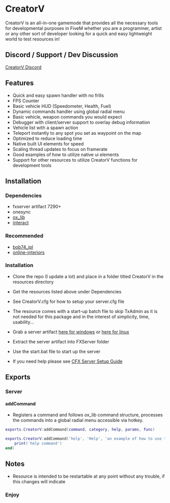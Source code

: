# CreatorV

CreatorV is an all-in-one gamemode that provides all the necessary tools for developmental purposes
in FiveM whether you are a programmer, artist or any other sort of developer looking for a quick and easy lightweight world to test resources in!

## Discord / Support / Dev Discussion

[CreatorV Discord](https://discord.gg/5EUR8SJQnv)

## Features

- Quick and easy spawn handler with no frills
- FPS Counter
- Basic vehicle HUD (Speedometer, Health, Fuel)
- Dynamic commands handler using global radial menu
- Basic vehicle, weapon commands you would expect
- Debugger with client/server support to overlay debug information
- Vehicle list with a spawn action
- Teleport instantly to any spot you set as waypoint on the map
- Optimized to reduce loading time
- Native built UI elements for speed
- Scaling thread updates to focus on framerate
- Good examples of how to utilize native ui elements
- Support for other resources to utilize CreatorV functions for development tools
  
## Installation

### Dependencies

- fxserver artifact 7290+
- onesync
- [ox_lib](https://github.com/overextended/ox_lib)
- [interact](https://github.com/darktrovx/interact)

### Recommended
- [bob74_ipl](https://github.com/TayMcKenzieNZ/bob74_ipl/tree/6a8323ab3336983af616486c6c579cde84b28633)
- [online-interiors](https://github.com/TayMcKenzieNZ/online-interiors)

### Installation

- Clone the repo (I update a lot) and place in a folder titled CreatorV in the resources directory
- Get the resources listed above under Dependencies
- See CreatorV.cfg for how to setup your server.cfg file


- The resource comes with a start-up batch file to skip TxAdmin as it is not needed for this package and in the interest of simplicity, time, usability...
- Grab a server artifact [here for windows](https://runtime.fivem.net/artifacts/fivem/build_server_windows/master/) or [here for linux](https://runtime.fivem.net/artifacts/fivem/build_proot_linux/master/)
- Extract the server artifact into FXServer folder
- Use the start.bat file to start up the server
- If you need help please see [CFX Server Setup Guide](https://docs.fivem.net/docs/server-manual/setting-up-a-server-vanilla/#windows)
  
## Exports

### Server

#### addCommand

- Registers a command and follows ox_lib command structure, processes the commands into a global radial menu accessible via hotkey.
  
```lua
exports.CreatorV:addCommand(command, category, help, params, func)

exports.CreatorV:addCommand('help', 'Help', 'an example of how to use this export', {}, function(source, args, raw)
    print('help command')
end)
```

## Notes

- Resource is intended to be restartable at any point without any trouble, if this changes will indicate

### Enjoy
